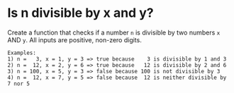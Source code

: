 # Is n divisible by x and y?

Create a function that checks if a number `n` is divisible by two numbers `x` AND `y`. All inputs are positive, non-zero digits.

```
Examples:
1) n =   3, x = 1, y = 3 => true because    3 is divisible by 1 and 3
2) n =  12, x = 2, y = 6 => true because   12 is divisible by 2 and 6
3) n = 100, x = 5, y = 3 => false because 100 is not divisible by 3
4) n =  12, x = 7, y = 5 => false because  12 is neither divisible by 7 nor 5
```